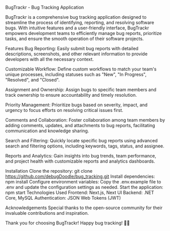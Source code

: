 BugTrackr - Bug Tracking Application

BugTrackr is a comprehensive bug tracking application designed to streamline the process of identifying, reporting, and resolving software bugs. With intuitive features and a user-friendly interface, BugTrackr empowers development teams to efficiently manage bug reports, prioritize tasks, and ensure the smooth operation of their software projects.

Features
Bug Reporting: Easily submit bug reports with detailed descriptions, screenshots, and other relevant information to provide developers with all the necessary context.

Customizable Workflow: Define custom workflows to match your team's unique processes, including statuses such as "New", "In Progress", "Resolved", and "Closed".

Assignment and Ownership: Assign bugs to specific team members and track ownership to ensure accountability and timely resolution.

Priority Management: Prioritize bugs based on severity, impact, and urgency to focus efforts on resolving critical issues first.

Comments and Collaboration: Foster collaboration among team members by adding comments, updates, and attachments to bug reports, facilitating communication and knowledge sharing.

Search and Filtering: Quickly locate specific bug reports using advanced search and filtering options, including keywords, tags, status, and assignee.

Reports and Analytics: Gain insights into bug trends, team performance, and project health with customizable reports and analytics dashboards.

Installation
Clone the repository: git clone https://github.com/debugDoodle/bug_tracking.git
Install dependencies: npm install
Configure environment variables: Copy the .env.example file to .env and update the configuration settings as needed.
Start the application: npm start
Technologies Used
Frontend: Next.js, Next UI
Backend: .NET Core, MySQL
Authentication: JSON Web Tokens (JWT)

Acknowledgements
Special thanks to the open-source community for their invaluable contributions and inspiration.

Thank you for choosing BugTrackr! Happy bug tracking! 🐞🚀
